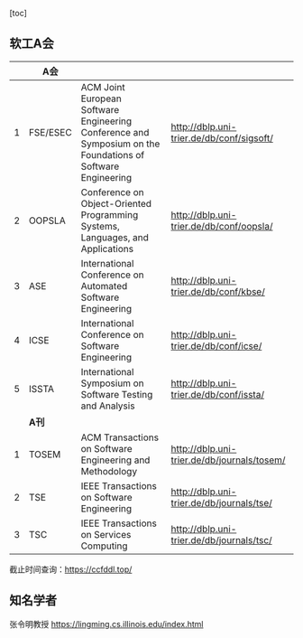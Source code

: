 [toc]

## 软工A会

|      | A会      |                                                              |                                             |
| ---- | -------- | ------------------------------------------------------------ | ------------------------------------------- |
| 1    | FSE/ESEC | ACM Joint European Software Engineering Conference and Symposium on the Foundations of Software Engineering | http://dblp.uni-trier.de/db/conf/sigsoft/   |
| 2    | OOPSLA   | Conference on Object-Oriented Programming Systems, Languages, and Applications | http://dblp.uni-trier.de/db/conf/oopsla/    |
| 3    | ASE      | International Conference on Automated Software Engineering   | http://dblp.uni-trier.de/db/conf/kbse/      |
| 4    | ICSE     | International Conference on Software Engineering             | http://dblp.uni-trier.de/db/conf/icse/      |
| 5    | ISSTA    | International Symposium on Software Testing and Analysis     | http://dblp.uni-trier.de/db/conf/issta/     |
|      | **A刊**  |                                                              |                                             |
| 1    | TOSEM    | ACM Transactions on Software Engineering and Methodology     | http://dblp.uni-trier.de/db/journals/tosem/ |
| 2    | TSE      | IEEE Transactions on Software Engineering                    | http://dblp.uni-trier.de/db/journals/tse/   |
| 3    | TSC      | IEEE Transactions on Services Computing                      | http://dblp.uni-trier.de/db/journals/tsc/   |

截止时间查询：https://ccfddl.top/

## 知名学者

张令明教授 https://lingming.cs.illinois.edu/index.html